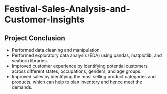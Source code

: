 # Festival-Sales-Analysis-and-Customer-Insights

## Project Conclusion

- Performed data cleaning and manipulation.
- Performed exploratory data analysis (EDA) using pandas, matplotlib, and seaborn libraries.
- Improved customer experience by identifying potential customers across different states, occupations, genders, and age groups.
- Improved sales by identifying the most selling product categories and products, which can help to plan inventory and hence meet the demands.
